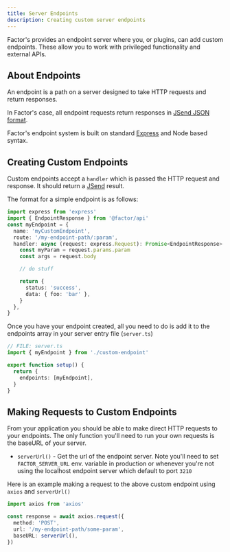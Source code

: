 ```yaml
---
title: Server Endpoints
description: Creating custom server endpoints
---
```


Factor's provides an endpoint server where you, or plugins, can add custom endpoints. These allow you to work with privileged functionality and external APIs.

## About Endpoints

An endpoint is a path on a server designed to take HTTP requests and return responses.

In Factor's case, all endpoint requests return responses in [JSend JSON format](https://github.com/omniti-labs/jsend).

Factor's endpoint system is built on standard [Express](https://expressjs.com/) and Node based syntax.

## Creating Custom Endpoints

Custom endpoints accept a `handler` which is passed the HTTP request and response. It should return a [JSend](https://github.com/omniti-labs/jsend) result.

The format for a simple endpoint is as follows:

```ts
import express from 'express'
import { EndpointResponse } from '@factor/api'
const myEndpoint = {
  name: 'myCustomEndpoint',
  route: '/my-endpoint-path/:param',
  handler: async (request: express.Request): Promise<EndpointResponse> => {
    const myParam = request.params.param
    const args = request.body

    // do stuff

    return {
      status: 'success',
      data: { foo: 'bar' },
    }
  },
}
```

Once you have your endpoint created, all you need to do is add it to the endpoints array in your server entry file (`server.ts`)

```ts
// FILE: server.ts
import { myEndpoint } from './custom-endpoint'

export function setup() {
  return {
    endpoints: [myEndpoint],
  }
}
```

## Making Requests to Custom Endpoints

From your application you should be able to make direct HTTP requests to your endpoints. The only function you'll need to run your own requests is the baseURL of your server.

- `serverUrl()` - Get the url of the endpoint server. Note you'll need to set `FACTOR_SERVER_URL` env. variable in production or whenever you're not using the localhost endpoint server which default to port `3210`

Here is an example making a request to the above custom endpoint using `axios` and `serverUrl()`

```ts
import axios from 'axios'

const response = await axios.request({
  method: 'POST',
  url: '/my-endpoint-path/some-param',
  baseURL: serverUrl(),
})
```
